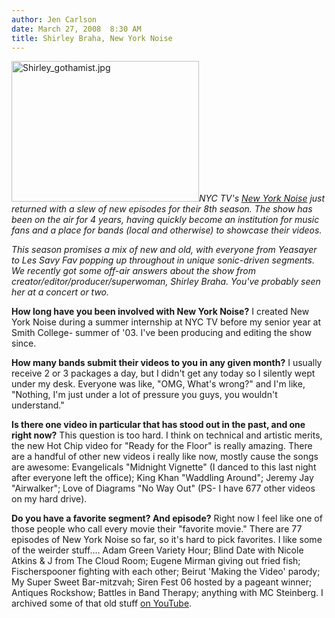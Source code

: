 ```yaml
---
author: Jen Carlson
date: March 27, 2008  8:30 AM
title: Shirley Braha, New York Noise
---
```


<p><img alt="Shirley_gothamist.jpg" src="https://web.archive.org/web/20120324073914im_/http://gothamist.com/attachments/arts_jen/Shirley_gothamist.jpg" width="300" height="225" class="left"><em>NYC TV&apos;s <a href="https://web.archive.org/web/20120324073914/http://www.nyc.gov/html/nycmg/nyctv/html/music/nynoise.shtml">New York Noise</a> just returned with a slew of new episodes for their 8th season. The show has been on the air for 4 years, having quickly become an institution for music fans and a place for bands (local and otherwise) to showcase their videos. </em></p><em>

</em><p><em>This season promises a mix of new and old, with everyone from Yeasayer to Les Savy Fav popping up throughout in unique sonic-driven segments. We recently got some off-air answers about the show from creator/editor/producer/superwoman, Shirley Braha. You&apos;ve probably seen her at a concert or two.</em> </p>

<p><strong>How long have you been involved with New York Noise?</strong> I created New York Noise during a summer internship at NYC TV before my senior year at Smith College- summer of &apos;03. I&apos;ve been producing and editing the show since.</p>

<p><strong>How many bands submit their videos to you in any given month?</strong> I usually receive 2 or 3 packages a day, but I didn&apos;t get any today so I silently wept under my desk. Everyone was like, &quot;OMG, What&apos;s wrong?&quot; and I&apos;m like, &quot;Nothing, I&apos;m just under a lot of pressure you guys, you wouldn&apos;t understand.&quot;</p>

<p><strong>Is there one video in particular that has stood out in the past, and one right now?</strong> This question is too hard. I think on technical and artistic merits, the new Hot Chip video for &quot;Ready for the Floor&quot; is really amazing. There are a handful of other new videos i really like now, mostly cause the songs are awesome: Evangelicals &quot;Midnight Vignette&quot; (I danced to this last night after everyone left the office); King Khan &quot;Waddling Around&quot;; Jeremy Jay &quot;Airwalker&quot;; Love of Diagrams &quot;No Way Out&quot;  (PS- I have 677 other videos on my hard drive).</p>

<p><strong>Do you have a favorite segment? And episode?</strong> Right now I feel like one of those people who call every movie their &quot;favorite movie.&quot; There are 77 episodes of New York Noise so far, so it&apos;s hard to pick favorites. I like some of the weirder stuff....  Adam Green Variety Hour; Blind Date with Nicole Atkins &amp; J from The Cloud Room; Eugene Mirman giving out fried fish; Fischerspooner fighting with each other; Beirut &apos;Making the Video&apos; parody; My Super Sweet Bar-mitzvah; Siren Fest 06 hosted by a pageant winner; Antiques Rockshow; Battles in Band Therapy; anything with MC Steinberg. I archived some of that old stuff <a href="https://web.archive.org/web/20120324073914/http://www.youtube.com/shirleybeans">on YouTube</a>.</p>